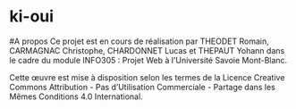 # ki-oui

#A propos
Ce projet est en cours de réalisation par THEODET Romain, CARMAGNAC Christophe, CHARDONNET Lucas et THEPAUT Yohann dans le cadre du module INFO305 : Projet Web à l'Université Savoie Mont-Blanc.

Cette œuvre est mise à disposition selon les termes de la Licence Creative Commons Attribution - Pas d’Utilisation Commerciale - Partage dans les Mêmes Conditions 4.0 International.
